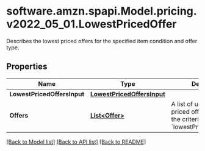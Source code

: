 # software.amzn.spapi.Model.pricing.v2022_05_01.LowestPricedOffer
Describes the lowest priced offers for the specified item condition and offer type.

## Properties

Name | Type | Description | Notes
------------ | ------------- | ------------- | -------------
**LowestPricedOffersInput** | [**LowestPricedOffersInput**](LowestPricedOffersInput.md) |  | 
**Offers** | [**List&lt;Offer&gt;**](Offer.md) | A list of up to 20 lowest priced offers that match the criteria specified in &#x60;lowestPricedOffersInput&#x60;. | 

[[Back to Model list]](../README.md#documentation-for-models) [[Back to API list]](../README.md#documentation-for-api-endpoints) [[Back to README]](../README.md)


